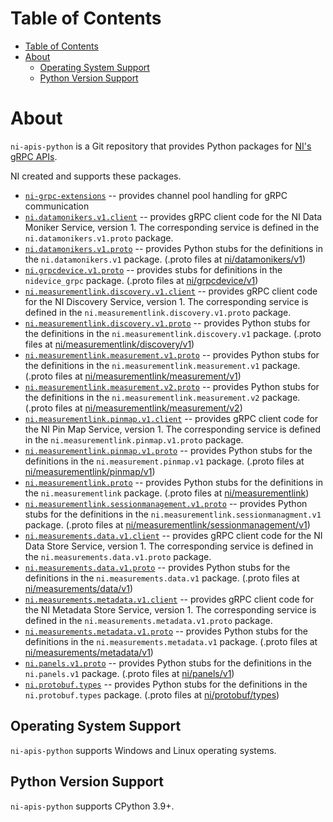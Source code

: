 # Table of Contents

- [Table of Contents](#table-of-contents)
- [About](#about)
  - [Operating System Support](#operating-system-support)
  - [Python Version Support](#python-version-support)

# About

`ni-apis-python` is a Git repository that provides Python packages for [NI's gRPC APIs](https://github.com/ni/ni-apis).

NI created and supports these packages.

- [`ni-grpc-extensions`](https://github.com/ni/ni-apis-python/tree/main/packages/ni-grpc-extensions) -- provides channel pool handling for gRPC communication
- [`ni.datamonikers.v1.client`](https://github.com/ni/ni-apis-python/tree/main/packages/ni.datamonikers.v1.client) -- provides gRPC client code for the NI Data Moniker Service, version 1. The corresponding service is defined in the
`ni.datamonikers.v1.proto` package.
- [`ni.datamonikers.v1.proto`](https://github.com/ni/ni-apis-python/tree/main/packages/ni.datamonikers.v1.proto) -- provides Python stubs for the definitions in the `ni.datamonikers.v1` package. (.proto files at [ni/datamonikers/v1](https://github.com/ni/ni-apis/tree/main/ni/datamonikers/v1))
- [`ni.grpcdevice.v1.proto`](https://github.com/ni/ni-apis-python/tree/main/packages/ni.grpcdevice.v1.proto) -- provides stubs for definitions in the `nidevice_grpc` package. (.proto files at [ni/grpcdevice/v1](https://github.com/ni/ni-apis/tree/main/ni/grpcdevice/v1))
- [`ni.measurementlink.discovery.v1.client`](https://github.com/ni/ni-apis-python/tree/main/packages/ni.measurementlink.discovery.v1.client) -- provides gRPC client code for the NI
Discovery Service, version 1. The corresponding service is defined in the
`ni.measurementlink.discovery.v1.proto` package.
- [`ni.measurementlink.discovery.v1.proto`](https://github.com/ni/ni-apis-python/tree/main/packages/ni.measurementlink.discovery.v1.proto) -- provides Python stubs for the definitions in the `ni.measurementlink.discovery.v1` package. (.proto files at [ni/measurementlink/discovery/v1](https://github.com/ni/ni-apis/tree/main/ni/measurementlink/discovery/v1))
- [`ni.measurementlink.measurement.v1.proto`](https://github.com/ni/ni-apis-python/tree/main/packages/ni.measurementlink.measurement.v1.proto) -- provides Python stubs for the definitions in the `ni.measurementlink.measurement.v1` package. (.proto files at [ni/measurementlink/measurement/v1](https://github.com/ni/ni-apis/tree/main/ni/measurementlink/measurement/v1))
- [`ni.measurementlink.measurement.v2.proto`](https://github.com/ni/ni-apis-python/tree/main/packages/ni.measurementlink.measurement.v2.proto) -- provides Python stubs for the definitions in the `ni.measurementlink.measurement.v2` package. (.proto files at [ni/measurementlink/measurement/v2](https://github.com/ni/ni-apis/tree/main/ni/measurementlink/measurement/v2))
- [`ni.measurementlink.pinmap.v1.client`](https://github.com/ni/ni-apis-python/tree/main/packages/ni.measurementlink.pinmap.v1.client) -- provides gRPC client code for the NI Pin Map Service, version 1. The corresponding service is defined in the
`ni.measurementlink.pinmap.v1.proto` package.
- [`ni.measurementlink.pinmap.v1.proto`](https://github.com/ni/ni-apis-python/tree/main/packages/ni.measurementlink.pinmap.v1.proto) -- provides Python stubs for the definitions in the `ni.measurement.pinmap.v1` package. (.proto files at [ni/measurementlink/pinmap/v1](https://github.com/ni/ni-apis/tree/main/ni/measurementlink/pinmap/v1))
- [`ni.measurementlink.proto`](https://github.com/ni/ni-apis-python/tree/main/packages/ni.measurementlink.proto) -- provides Python stubs for the definitions in the `ni.measurementlink` package. (.proto files at [ni/measurementlink](https://github.com/ni/ni-apis/tree/main/ni/measurementlink))
- [`ni.measurementlink.sessionmanagement.v1.proto`](https://github.com/ni/ni-apis-python/tree/main/packages/ni.measurementlink.sessionmanagement.v1.proto) -- provides Python stubs for the definitions in the `ni.measurementlink.sessionmanagment.v1` package. (.proto files at [ni/measurementlink/sessionmanagement/v1](https://github.com/ni/ni-apis/tree/main/ni/measurementlink/sessionmanagement/v1))
- [`ni.measurements.data.v1.client`](https://github.com/ni/ni-apis-python/tree/main/packages/ni.measurements.data.v1.client) -- provides gRPC client code for the NI Data Store Service, version 1. The corresponding service is defined in the
`ni.measurements.data.v1.proto` package.
- [`ni.measurements.data.v1.proto`](https://github.com/ni/ni-apis-python/tree/main/packages/ni.measurements.data.v1.proto) -- provides Python stubs for the definitions in the `ni.measurements.data.v1` package. (.proto files at [ni/measurements/data/v1](https://github.com/ni/ni-apis/tree/main/ni/measurements/data/v1))
- [`ni.measurements.metadata.v1.client`](https://github.com/ni/ni-apis-python/tree/main/packages/ni.measurements.metadata.v1.client) -- provides gRPC client code for the NI Metadata Store Service, version 1. The corresponding service is defined in the
`ni.measurements.metadata.v1.proto` package.
- [`ni.measurements.metadata.v1.proto`](https://github.com/ni/ni-apis-python/tree/main/packages/ni.measurements.metadata.v1.proto) -- provides Python stubs for the definitions in the `ni.measurements.metadata.v1` package. (.proto files at [ni/measurements/metadata/v1](https://github.com/ni/ni-apis/tree/main/ni/measurements/metadata/v1))
- [`ni.panels.v1.proto`](https://github.com/ni/ni-apis-python/tree/main/packages/ni.panels.v1.proto) -- provides Python stubs for the definitions in the `ni.panels.v1` package. (.proto files at [ni/panels/v1](https://github.com/ni/ni-apis/tree/main/ni/panels/v1))
- [`ni.protobuf.types`](https://github.com/ni/ni-apis-python/tree/main/packages/ni.protobuf.types) -- provides Python stubs for the definitions in the `ni.protobuf.types` package. (.proto files at [ni/protobuf/types](https://github.com/ni/ni-apis/tree/main/ni/protobuf/types))

## Operating System Support

`ni-apis-python` supports Windows and Linux operating systems.

## Python Version Support

`ni-apis-python` supports CPython 3.9+.
